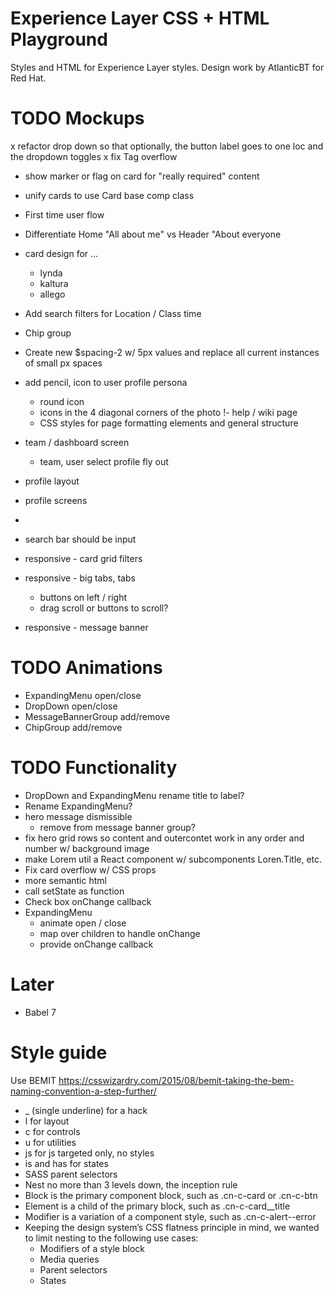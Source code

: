 # Experience Layer CSS + HTML Playground

Styles and HTML for Experience Layer styles.
Design work by AtlanticBT for Red Hat.

# TODO Mockups

x refactor drop down so that optionally, the button label goes to one loc and the dropdown toggles
x fix Tag overflow
- show marker or flag on card for "really required" content
- unify cards to use Card base comp class
- First time user flow
- Differentiate Home "All about me" vs Header "About everyone
- card design for ...
    - lynda
    - kaltura
    - allego
- Add search filters for Location / Class time

- Chip group
- Create new $spacing-2 w/ 5px values and replace all current instances of small px spaces
- add pencil, icon to user profile persona
    - round icon
    - icons in the 4 diagonal corners of the photo
!- help / wiki page
    - CSS styles for page formatting elements and general structure
- team / dashboard screen
    - team, user select profile fly out
- profile layout
- profile screens
- <dialog> ? modal pop up / feedback
- search bar should be input
- responsive - card grid filters
- responsive - big tabs, tabs
    - buttons on left / right
    - drag scroll or buttons to scroll?
- responsive - message banner

# TODO Animations

- ExpandingMenu open/close
- DropDown open/close
- MessageBannerGroup add/remove
- ChipGroup add/remove

# TODO Functionality

- DropDown and ExpandingMenu rename title to label?
- Rename ExpandingMenu?
- hero message dismissible
    - remove from message banner group?
- fix hero grid rows so content and outercontet work in any order and number w/ background image
- make Lorem util a React component w/ subcomponents Loren.Title, etc.
- Fix card overflow w/ CSS props
- more semantic html
- call setState as function
- Check box onChange callback
- ExpandingMenu
    - animate open / close
    - map over children to handle onChange
    - provide onChange callback

# Later

- Babel 7

# Style guide

Use BEMIT
https://csswizardry.com/2015/08/bemit-taking-the-bem-naming-convention-a-step-further/
- _ (single underline) for a hack
- l for layout
- c for controls
- u for utilities
- js for js targeted only, no styles
- is and has for states
- SASS parent selectors
- Nest no more than 3 levels down, the inception rule
- Block is the primary component block, such as .cn-c-card or .cn-c-btn
- Element is a child of the primary block, such as .cn-c-card__title
- Modifier is a variation of a component style, such as .cn-c-alert--error
- Keeping the design system’s CSS flatness principle in mind, we wanted to limit nesting to the following use cases:
  - Modifiers of a style block
  - Media queries
  - Parent selectors
  - States
